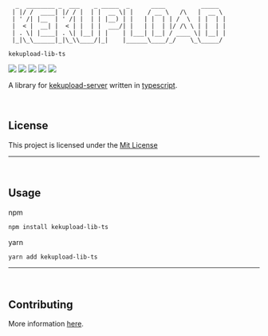 ```
  _  ________ _  ___    _ _____  _      ____          _____  
 | |/ /  ____| |/ / |  | |  __ \| |    / __ \   /\   |  __ \ 
 | ' /| |__  | ' /| |  | | |__) | |   | |  | | /  \  | |  | |
 |  < |  __| |  < | |  | |  ___/| |   | |  | |/ /\ \ | |  | |
 | . \| |____| . \| |__| | |    | |___| |__| / ____ \| |__| |
 |_|\_\______|_|\_\\____/|_|    |______\____/_/    \_\_____/ 

kekupload-lib-ts
```

![](https://tokei.rs/b1/github/KotwOSS/kekupload-lib-ts)
![](https://tokei.rs/b1/github/KotwOSS/kekupload-lib-ts?category=blanks)
![](https://tokei.rs/b1/github/KotwOSS/kekupload-lib-ts?category=code)
![](https://tokei.rs/b1/github/KotwOSS/kekupload-lib-ts?category=comments)
![](https://tokei.rs/b1/github/KotwOSS/kekupload-lib-ts?category=files)

A library for [kekupload-server](https://oss.kotw.dev/kekupload-server) written in [typescript](https://www.typescriptlang.org/).

<br>

## License

This project is licensed under the [Mit License](https://mit-license.org/)

<hr>
<br>

## Usage

npm

```sh
npm install kekupload-lib-ts
```

yarn

```sh
yarn add kekupload-lib-ts
```

<hr>
<br>

## Contributing

More information [here](https://oss.kotw.dev/kekupload-lib-ts/CONTRIBUTE).
